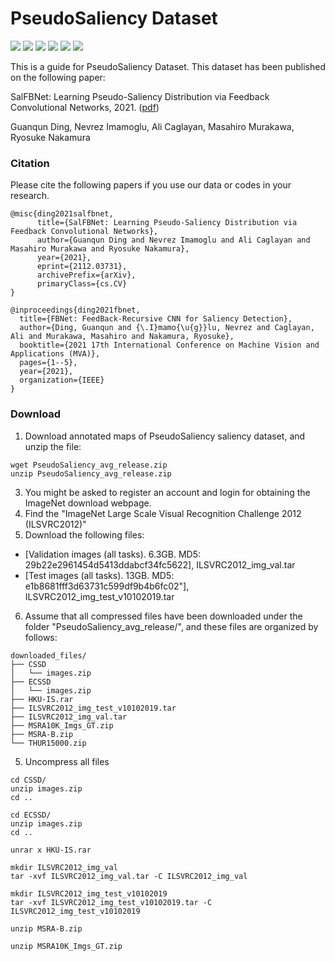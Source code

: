 # PseudoSaliency Dataset

![](https://img.shields.io/static/v1?label=dataset&message=PseudoSaliency&color=blue)
![](https://img.shields.io/static/v1?label=size&message=24.2GB&color=<COLOR>)
![](https://img.shields.io/static/v1?label=image-number&message=176,880&color=<COLOR>)
![](https://img.shields.io/static/v1?label=label-number&message=176,880&color=<COLOR>)
![](https://img.shields.io/static/v1?label=training&message=150,000&color=<COLOR>)
![](https://img.shields.io/static/v1?label=validation&message=26,880&color=<COLOR>)

This is a guide for PseudoSaliency Dataset. This dataset has been published on the following paper:

SalFBNet: Learning Pseudo-Saliency Distribution via Feedback Convolutional Networks, 2021. ([pdf](https://arxiv.org/pdf/2112.03731.pdf))

Guanqun Ding, Nevrez Imamoglu, Ali Caglayan, Masahiro Murakawa, Ryosuke Nakamura

### Citation
Please cite the following papers if you use our data or codes in your research.

```
@misc{ding2021salfbnet,
      title={SalFBNet: Learning Pseudo-Saliency Distribution via Feedback Convolutional Networks}, 
      author={Guanqun Ding and Nevrez Imamoglu and Ali Caglayan and Masahiro Murakawa and Ryosuke Nakamura},
      year={2021},
      eprint={2112.03731},
      archivePrefix={arXiv},
      primaryClass={cs.CV}
}

@inproceedings{ding2021fbnet,
  title={FBNet: FeedBack-Recursive CNN for Saliency Detection},
  author={Ding, Guanqun and {\.I}mamo{\u{g}}lu, Nevrez and Caglayan, Ali and Murakawa, Masahiro and Nakamura, Ryosuke},
  booktitle={2021 17th International Conference on Machine Vision and Applications (MVA)},
  pages={1--5},
  year={2021},
  organization={IEEE}
}
```

### Download
1. Download annotated maps of PseudoSaliency saliency dataset, and unzip the file:
```
wget PseudoSaliency_avg_release.zip
unzip PseudoSaliency_avg_release.zip
```
3. You might be asked to register an account and login for obtaining the ImageNet download webpage.
4. Find the "ImageNet Large Scale Visual Recognition Challenge 2012 (ILSVRC2012)"
5. Download the following files:
- [Validation images (all tasks). 6.3GB. MD5: 29b22e2961454d5413ddabcf34fc5622], ILSVRC2012_img_val.tar
- [Test images (all tasks). 13GB. MD5: e1b8681fff3d63731c599df9b4b6fc02"], ILSVRC2012_img_test_v10102019.tar
6. Assume that all compressed files have been downloaded under the folder "PseudoSaliency_avg_release/", and these files are organized by follows:
```
downloaded_files/
├── CSSD
│   └── images.zip
├── ECSSD
│   └── images.zip
├── HKU-IS.rar
├── ILSVRC2012_img_test_v10102019.tar
├── ILSVRC2012_img_val.tar
├── MSRA10K_Imgs_GT.zip
├── MSRA-B.zip
└── THUR15000.zip   
```
5. Uncompress all files
```
cd CSSD/
unzip images.zip
cd ..

cd ECSSD/
unzip images.zip
cd ..

unrar x HKU-IS.rar

mkdir ILSVRC2012_img_val
tar -xvf ILSVRC2012_img_val.tar -C ILSVRC2012_img_val

mkdir ILSVRC2012_img_test_v10102019
tar -xvf ILSVRC2012_img_test_v10102019.tar -C ILSVRC2012_img_test_v10102019

unzip MSRA-B.zip

unzip MSRA10K_Imgs_GT.zip

```
